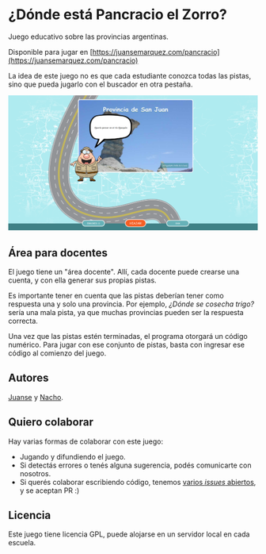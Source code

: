 # ¿Dónde está Pancracio el Zorro?

Juego educativo sobre las provincias argentinas.

Disponible para jugar en
[https://juansemarquez.com/pancracio](https://juansemarquez.com/pancracio)

La idea de este juego no es que cada estudiante conozca todas las pistas, sino
que pueda jugarlo con el buscador en otra pestaña.

![Captura de pantalla del juego](images/captura_pantalla.png)

## Área para docentes

El juego tiene un "área docente". Allí, cada docente puede crearse una cuenta,
y con ella generar sus propias pistas.

Es importante tener en cuenta que las pistas deberían tener como respuesta
una y solo una provincia. Por ejemplo, _¿Dónde se cosecha trigo?_ sería una
mala pista, ya que muchas provincias pueden ser la respuesta correcta.

Una vez que las pistas estén terminadas, el programa otorgará un código
numérico. Para jugar con ese conjunto de pistas, basta con ingresar ese código
al comienzo del juego.

## Autores

[Juanse](https://twitter.com/profejuanse) y [Nacho](https://twitter.com/nacho).

## Quiero colaborar

Hay varias formas de colaborar con este juego:

- Jugando y difundiendo el juego.
- Si detectás errores o tenés alguna sugerencia, podés comunicarte con nosotros.
- Si querés colaborar escribiendo código, tenemos [varios _issues_
abiertos](https://github.com/juansemarquez/zorropancracio/issues), y se
aceptan PR :)

## Licencia

Este juego tiene licencia GPL, puede alojarse en un servidor local en cada
escuela.

